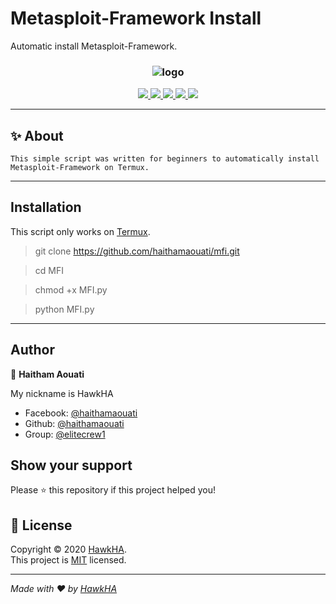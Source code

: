 # Metasploit-Framework Install

Automatic install Metasploit-Framework.

<h3 align="center"><img src="https://i.imgur.com/U6hdAfL.png" alt="logo"></h3>

<p align="center">
  <a href="http:s//hawkha.blogspot.com/">
    <img src="https://img.shields.io/badge/hawkha-Haitham%20Aouati-blue.svg">
  </a> 
  <a href="https://wikipedia.org/wiki/Python_(programming_language)">
    <img src="https://img.shields.io/badge/language-python-blue.svg">
 </a>
  <a href="https://github.com/haithamaouati/mfi/issues?q=is%3Aissue+is%3Aclosed">
      <img src="https://img.shields.io/github/issues/haithamaouati/mfi.svg">
  </a>
  <a href="https://github.com/haithamaouati/mfi/wiki">
      <img src="https://img.shields.io/badge/wiki%20-mfi-lightgrey.svg">
 </a>
  <a href="https://facebook.com/haithamaouati">
    <img src="https://img.shields.io/badge/facebook-haithamaouati-blue.svg">
 </a>
</p>

***

## ✨ About
```
This simple script was written for beginners to automatically install Metasploit-Framework on Termux.
```

***

## Installation

This script only works on [Termux](https://termux.com/).

> git clone https://github.com/haithamaouati/mfi.git

> cd MFI

> chmod +x MFI.py

> python MFI.py

***

## Author

👤 **Haitham Aouati**

My nickname is HawkHA
- Facebook: [@haithamaouati](https://twitter.com/haithamaouati)
- Github: [@haithamaouati](https://github.com/haithamaouati)
- Group: [@elitecrew1](https://www.facebook.com/groups/elitecrew1)

## Show your support

Please ⭐️ this repository if this project helped you!

## 📝 License

Copyright © 2020 [HawkHA](https://github.com/haithamaouati).<br />
This project is [MIT](https://choosealicense.com/licenses/mit/) licensed.

---

_Made with ❤️ by [HawkHA](https://github.com/haithamaouati/)_
